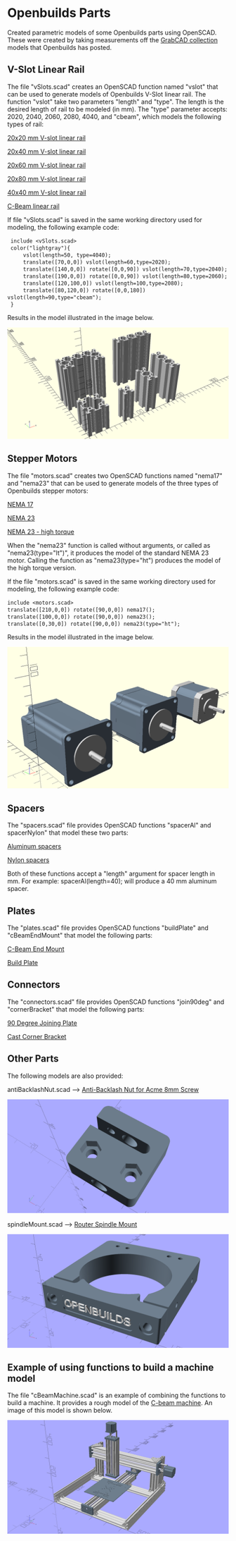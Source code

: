 # Openbuilds Parts

Created parametric models of some Openbuilds parts using OpenSCAD.  These were created by taking measurements off the [GrabCAD collection](https://grabcad.com/openbuilds-1) models that Openbuilds has posted.


## V-Slot Linear Rail
The file "vSlots.scad" creates an OpenSCAD function named "vslot" that can be used to generate models of Openbuilds V-Slot linear rail. The function "vslot" take two parameters "length" and "type". The length is the desired length of rail to be modeled (in mm). The "type" parameter accepts: 2020, 2040, 2060, 2080, 4040, and "cbeam", which models the following types of rail:

[20x20 mm V-slot linear rail](https://openbuildspartstore.com/v-slot-20x20-linear-rail/)

[20x40 mm V-slot linear rail](https://openbuildspartstore.com/v-slot-20x40-linear-rail/)

[20x60 mm V-slot linear rail](https://openbuildspartstore.com/v-slot-20x60-linear-rail/)

[20x80 mm V-slot linear rail](https://openbuildspartstore.com/v-slot-20x80-linear-rail/)

[40x40 mm V-slot linear rail](https://openbuildspartstore.com/v-slot-40x40-linear-rail/)

[C-Beam linear rail](https://openbuildspartstore.com/c-beam-linear-rail/)

If file "vSlots.scad" is saved in the same working directory used for modeling, the following example code:

```
 include <vSlots.scad>
 color("lightgray"){
     vslot(length=50, type=4040);
     translate([70,0,0]) vslot(length=60,type=2020);
     translate([140,0,0]) rotate([0,0,90]) vslot(length=70,type=2040);
     translate([190,0,0]) rotate([0,0,90]) vslot(length=80,type=2060);
     translate([120,100,0]) vslot(length=100,type=2080);
     translate([80,120,0]) rotate([0,0,180]) vslot(length=90,type="cbeam");
 }
```

Results in the model illustrated in the image below.

![V-Slot Examples](https://github.com/matthew-yates/openbuildsParts/blob/main/images/vslotExample.png)

## Stepper Motors
The file "motors.scad" creates two OpenSCAD functions named "nema17" and "nema23" that can be used to generate models of the three types of Openbuilds stepper motors:

[NEMA 17](https://openbuildspartstore.com/nema-17-stepper-motor/)

[NEMA 23](https://openbuildspartstore.com/nema-23-stepper-motor/)

[NEMA 23 - high torque](https://openbuildspartstore.com/nema-23-stepper-motor-high-torque-series/)

When the "nema23" function is called without arguments, or called as "nema23(type="lt")", it produces the model of the standard NEMA 23 motor.  Calling the function as "nema23(type="ht") produces the model of the high torque version.

If the file "motors.scad" is saved in the same working directory used for modeling, the following example code:

```
include <motors.scad>
translate([210,0,0]) rotate([90,0,0]) nema17();
translate([100,0,0]) rotate([90,0,0]) nema23();
translate([0,30,0]) rotate([90,0,0]) nema23(type="ht");
```

Results in the model illustrated in the image below.

![Stepper Motor Examples](https://github.com/matthew-yates/openbuildsParts/blob/main/images/motors.png)

## Spacers
The "spacers.scad" file provides OpenSCAD functions "spacerAl" and spacerNylon" that model these two parts:

[Aluminum spacers](https://openbuildspartstore.com/aluminum-spacers-10-pack/)

[Nylon spacers](https://openbuildspartstore.com/nylon-spacers-10-pack/)

Both of these functions accept a "length" argument for spacer length in mm.  For example: spacerAl(length=40); will produce a 40 mm aluminum spacer.

## Plates
The "plates.scad" file provides OpenSCAD functions "buildPlate" and "cBeamEndMount" that model the following parts:

[C-Beam End Mount](https://openbuildspartstore.com/c-beam-end-mount/)

[Build Plate](https://openbuildspartstore.com/build-plate/)

## Connectors
The "connectors.scad" file provides OpenSCAD functions "join90deg" and "cornerBracket" that model the following parts:

[90 Degree Joining Plate](https://openbuildspartstore.com/90-degree-joining-plate/)

[Cast Corner Bracket](https://openbuildspartstore.com/cast-corner-bracket/)

## Other Parts
The following models are also provided:

antiBacklashNut.scad --> [Anti-Backlash Nut for Acme 8mm Screw](https://openbuildspartstore.com/anti-backlash-nut-block-for-8mm-metric-acme-lead-screw/)

![Anti-backlash Nut for 8mm Acme Lead Screw](https://github.com/matthew-yates/openbuildsParts/blob/main/images/antiBacklashNut.png)

spindleMount.scad --> [Router Spindle Mount](https://openbuildspartstore.com/router-spindle-mount/)

![Router Spindle Mount](https://github.com/matthew-yates/openbuildsParts/blob/main/images/spindleMount.png)

## Example of using functions to build a machine model

The file "cBeamMachine.scad" is an example of combining the functions to build a machine.  It provides a rough model of the [C-beam machine](https://openbuildspartstore.com/openbuilds-c-beam-machine/).  An image of this model is shown below.

![C-beam Machine](https://github.com/matthew-yates/openbuildsParts/blob/main/images/cBeamMachine.png)
